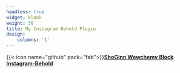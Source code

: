 ```yaml
---
headless: true
widget: blank
weight: 30
title: My Instagram Behold Plugin
design:
    columns: '1'
---
```


{{< icon name="github" pack="fab">}}[**ShoGinn Wowchemy Block Instagram-Behold**](https://github.com/ShoGinn/wowchemy-blocks/tree/main/blocks/instagram-behold)
